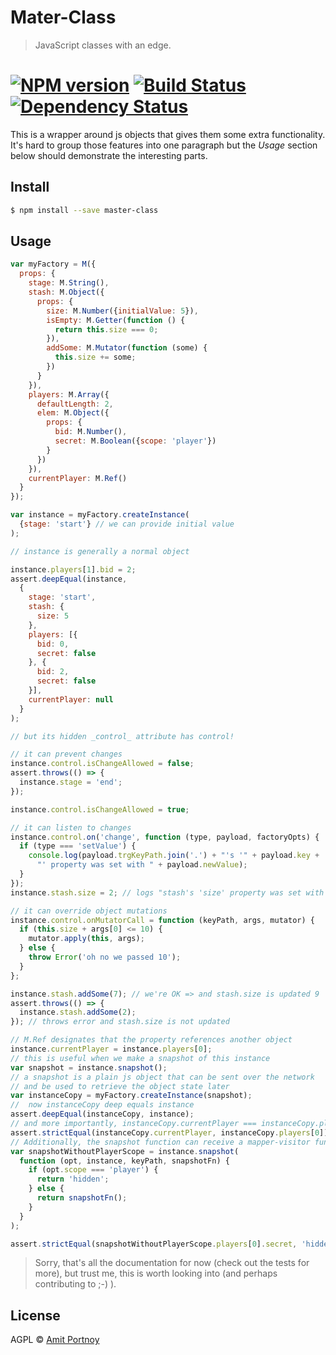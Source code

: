 # Mater-Class

> JavaScript classes with an edge.

#  [![NPM version][npm-image]][npm-url] [![Build Status][travis-image]][travis-url] [![Dependency Status][daviddm-image]][daviddm-url]


This is a wrapper around js objects that gives them some extra functionality. It's hard to group those features into one paragraph but the _Usage_ section below should demonstrate the interesting parts.

## Install

```sh
$ npm install --save master-class
```


## Usage

```js
var myFactory = M({
  props: {
    stage: M.String(),
    stash: M.Object({
      props: {
        size: M.Number({initialValue: 5}),
        isEmpty: M.Getter(function () {
          return this.size === 0;
        }),
        addSome: M.Mutator(function (some) {
          this.size += some;
        })
      }
    }),
    players: M.Array({
      defaultLength: 2,
      elem: M.Object({
        props: {
          bid: M.Number(),
          secret: M.Boolean({scope: 'player'})
        }
      })
    }),
    currentPlayer: M.Ref()
  }
});

var instance = myFactory.createInstance(
  {stage: 'start'} // we can provide initial value
);

// instance is generally a normal object

instance.players[1].bid = 2;
assert.deepEqual(instance,
  {
    stage: 'start',
    stash: {
      size: 5
    },
    players: [{
      bid: 0,
      secret: false
    }, {
      bid: 2,
      secret: false
    }],
    currentPlayer: null
  }
);

// but its hidden _control_ attribute has control!

// it can prevent changes
instance.control.isChangeAllowed = false;
assert.throws(() => {
  instance.stage = 'end';
});

instance.control.isChangeAllowed = true;

// it can listen to changes
instance.control.on('change', function (type, payload, factoryOpts) {
  if (type === 'setValue') {
    console.log(payload.trgKeyPath.join('.') + "'s '" + payload.key +
      "' property was set with " + payload.newValue);
  }
});
instance.stash.size = 2; // logs "stash's 'size' property was set with 2"

// it can override object mutations
instance.control.onMutatorCall = function (keyPath, args, mutator) {
  if (this.size + args[0] <= 10) {
    mutator.apply(this, args);
  } else {
    throw Error('oh no we passed 10');
  }
};

instance.stash.addSome(7); // we're OK => and stash.size is updated 9
assert.throws(() => {
  instance.stash.addSome(2);
}); // throws error and stash.size is not updated

// M.Ref designates that the property references another object
instance.currentPlayer = instance.players[0];
// this is useful when we make a snapshot of this instance
var snapshot = instance.snapshot();
// a snapshot is a plain js object that can be sent over the network 
// and be used to retrieve the object state later
var instanceCopy = myFactory.createInstance(snapshot);
//  now instanceCopy deep equals instance
assert.deepEqual(instanceCopy, instance);
// and more importantly, instanceCopy.currentPlayer === instanceCopy.players[0] !
assert.strictEqual(instanceCopy.currentPlayer, instanceCopy.players[0]);
// Additionally, the snapshot function can receive a mapper-visitor function that lets us "tap" into it
var snapshotWithoutPlayerScope = instance.snapshot(
  function (opt, instance, keyPath, snapshotFn) {
    if (opt.scope === 'player') {
      return 'hidden';
    } else {
      return snapshotFn();
    }
  }
);

assert.strictEqual(snapshotWithoutPlayerScope.players[0].secret, 'hidden');
```

> Sorry, that's all the documentation for now (check out the tests for more), but trust me, this is worth looking into (and perhaps contributing to ;-) ).

## License

AGPL © [Amit Portnoy](https://github.com/amitport)

[npm-image]: https://badge.fury.io/js/master-class.svg
[npm-url]: https://npmjs.org/package/master-class
[travis-image]: https://travis-ci.org/CardForest/master-class.svg?branch=master
[travis-url]: https://travis-ci.org/CardForest/master-class
[daviddm-image]: https://david-dm.org/CardForest/master-class.svg?theme=shields.io
[daviddm-url]: https://david-dm.org/CardForest/master-class
